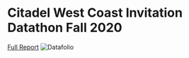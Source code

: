 # Citadel West Coast Invitation Datathon Fall 2020
[Full Report](https://github.com/RajenDey/Citadel-Data-Open-Fall-2020/blob/master/West%20Coast%20Data%20Open%20F20/Final%20Report/team_11_Report.pdf)
![Datafolio](https://github.com/RajenDey/Citadel-Data-Open-Fall-2020/blob/master/West%20Coast%20Data%20Open%20F20/Final%20Report/Datafolio_img.jpg)